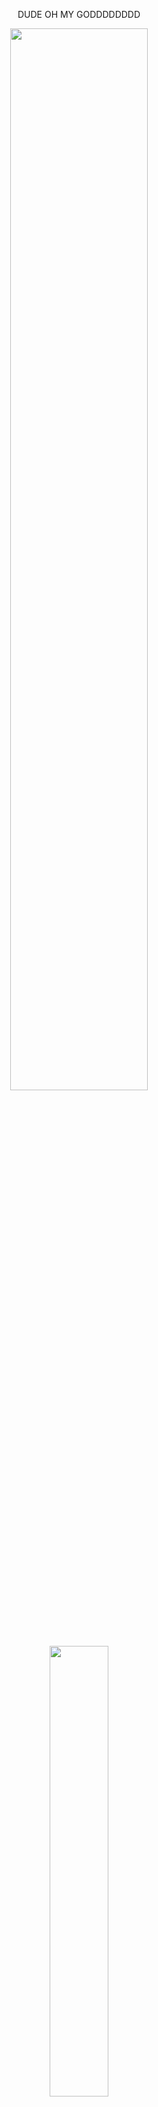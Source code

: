 <p align= center> DUDE OH MY GODDDDDDDD 
   <p align="center" width="500%">
    <img width="66%" src="https://64.media.tumblr.com/3fdb24fbad8833e989de032f5b0af42b/bd8d544e6381540a-4f/s1280x1920/ed6d104c04e96ed69d23adb686cf386e2e8809aa.pnj">  
<p align="center" width="500%">
    <img width="43%" src="https://64.media.tumblr.com/9e21e24841aa54801dfc073ec706bb92/802af986875fd7c6-f3/s640x960/edb8199f3df0ee24c29bf07e88d0c98db6c41deb.jpg"> 
</p>
<p align="center" width="500%">
    <img width="43%" src="https://64.media.tumblr.com/cc50100a864b91d0e98fb41c5bdc7d80/21eaec86f84e6af4-d6/s400x600/26126446dd4c712e41973032995ec8b62e53899a.jpg"> 
</p>
